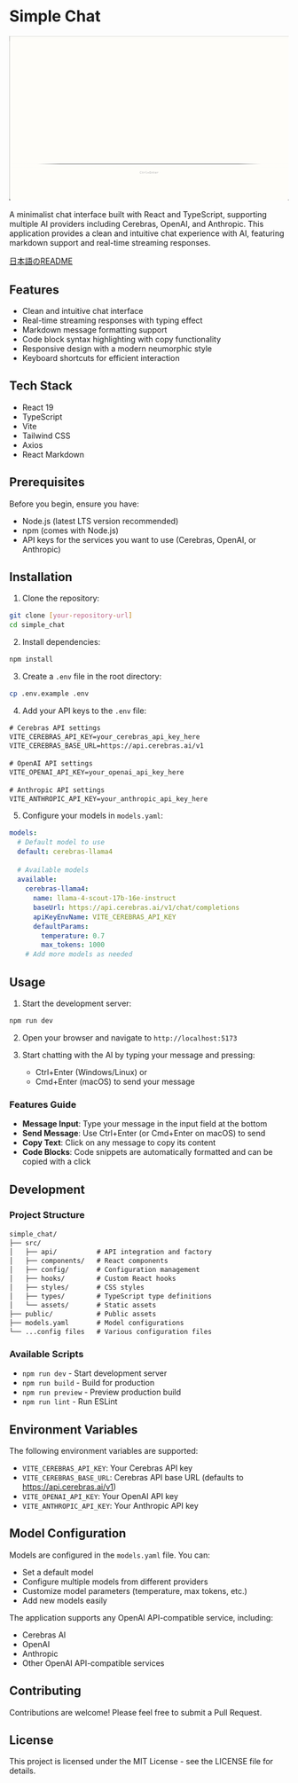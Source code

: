 # Simple Chat

![alt text](<pic.png>)

A minimalist chat interface built with React and TypeScript, supporting multiple AI providers including Cerebras, OpenAI, and Anthropic. This application provides a clean and intuitive chat experience with AI, featuring markdown support and real-time streaming responses.

[日本語のREADME](./README_ja.md)

## Features

- Clean and intuitive chat interface
- Real-time streaming responses with typing effect
- Markdown message formatting support
- Code block syntax highlighting with copy functionality
- Responsive design with a modern neumorphic style
- Keyboard shortcuts for efficient interaction

## Tech Stack

- React 19
- TypeScript
- Vite
- Tailwind CSS
- Axios
- React Markdown

## Prerequisites

Before you begin, ensure you have:
- Node.js (latest LTS version recommended)
- npm (comes with Node.js)
- API keys for the services you want to use (Cerebras, OpenAI, or Anthropic)

## Installation

1. Clone the repository:
```bash
git clone [your-repository-url]
cd simple_chat
```

2. Install dependencies:
```bash
npm install
```

3. Create a `.env` file in the root directory:
```bash
cp .env.example .env
```

4. Add your API keys to the `.env` file:
```
# Cerebras API settings
VITE_CEREBRAS_API_KEY=your_cerebras_api_key_here
VITE_CEREBRAS_BASE_URL=https://api.cerebras.ai/v1

# OpenAI API settings
VITE_OPENAI_API_KEY=your_openai_api_key_here

# Anthropic API settings
VITE_ANTHROPIC_API_KEY=your_anthropic_api_key_here
```

5. Configure your models in `models.yaml`:
```yaml
models:
  # Default model to use
  default: cerebras-llama4

  # Available models
  available:
    cerebras-llama4:
      name: llama-4-scout-17b-16e-instruct
      baseUrl: https://api.cerebras.ai/v1/chat/completions
      apiKeyEnvName: VITE_CEREBRAS_API_KEY
      defaultParams:
        temperature: 0.7
        max_tokens: 1000
    # Add more models as needed
```

## Usage

1. Start the development server:
```bash
npm run dev
```

2. Open your browser and navigate to `http://localhost:5173`

3. Start chatting with the AI by typing your message and pressing:
   - Ctrl+Enter (Windows/Linux) or
   - Cmd+Enter (macOS)
   to send your message

### Features Guide

- **Message Input**: Type your message in the input field at the bottom
- **Send Message**: Use Ctrl+Enter (or Cmd+Enter on macOS) to send
- **Copy Text**: Click on any message to copy its content
- **Code Blocks**: Code snippets are automatically formatted and can be copied with a click

## Development

### Project Structure

```
simple_chat/
├── src/
│   ├── api/          # API integration and factory
│   ├── components/   # React components
│   ├── config/       # Configuration management
│   ├── hooks/        # Custom React hooks
│   ├── styles/       # CSS styles
│   ├── types/        # TypeScript type definitions
│   └── assets/       # Static assets
├── public/           # Public assets
├── models.yaml       # Model configurations
└── ...config files   # Various configuration files
```

### Available Scripts

- `npm run dev` - Start development server
- `npm run build` - Build for production
- `npm run preview` - Preview production build
- `npm run lint` - Run ESLint

## Environment Variables

The following environment variables are supported:

- `VITE_CEREBRAS_API_KEY`: Your Cerebras API key
- `VITE_CEREBRAS_BASE_URL`: Cerebras API base URL (defaults to https://api.cerebras.ai/v1)
- `VITE_OPENAI_API_KEY`: Your OpenAI API key
- `VITE_ANTHROPIC_API_KEY`: Your Anthropic API key

## Model Configuration

Models are configured in the `models.yaml` file. You can:

- Set a default model
- Configure multiple models from different providers
- Customize model parameters (temperature, max tokens, etc.)
- Add new models easily

The application supports any OpenAI API-compatible service, including:
- Cerebras AI
- OpenAI
- Anthropic
- Other OpenAI API-compatible services

## Contributing

Contributions are welcome! Please feel free to submit a Pull Request.

## License

This project is licensed under the MIT License - see the LICENSE file for details.
